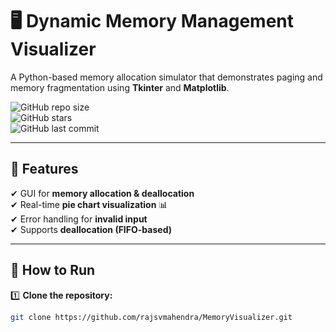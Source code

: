 # 🖥️ Dynamic Memory Management Visualizer  

A Python-based memory allocation simulator that demonstrates paging and memory fragmentation using **Tkinter** and **Matplotlib**.  

![GitHub repo size](https://img.shields.io/github/repo-size/rajsvmahendra/MemoryVisualizer)  
![GitHub stars](https://img.shields.io/github/stars/rajsvmahendra/MemoryVisualizer?style=social)  
![GitHub last commit](https://img.shields.io/github/last-commit/rajsvmahendra/MemoryVisualizer)  

---

## 📌 Features  
✔ GUI for **memory allocation & deallocation**  
✔ Real-time **pie chart visualization** 📊  
✔ Error handling for **invalid input**  
✔ Supports **deallocation (FIFO-based)**  

---

## 🚀 How to Run  
1️⃣ **Clone the repository:**  
   ```bash
   git clone https://github.com/rajsvmahendra/MemoryVisualizer.git
